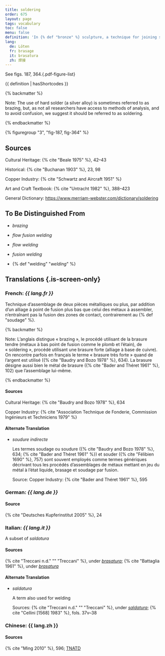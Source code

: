```yaml
---
title: soldering
order: 675
layout: page
tags: vocabulary
toc: false
menu: false
definition: 'In {% def "bronze" %} sculpture, a technique for joining separately {% def "cast (v.)" "cast" %} parts, {% def "inlays" %}, {% def "overlays" %}, or repairs, or for filling {% def "casting defects" %}, by adding a metal with a lower melting temperature than that of the primary {% def "cast (n.)" "cast" %}. For the purpose of visual identification on sculpture, white metal can be considered solder (alloys of silver, tin, lead, etc.), whereas {% def "brazing" %} is yellow (copper alloys). Two types of solder include soft solder (low-melting-temperature alloys such as a combination of lead, tin, and/or bismuth) and hard solder (higher-melting-temperature silver alloys).'
lang:
  de: Löten
  fr: brasage
  it: brasatura
  zh: 焊接
---
```


See figs. 187, 364.{.pdf-figure-list}

{{ definition | hasShortcodes }}

{% backmatter %}

Note: The use of hard solder (a silver alloy) is sometimes referred to as brazing, but, as not all researchers have access to methods of analysis, and to avoid confusion, we suggest it should be referred to as soldering.

{% endbackmatter %}

{% figuregroup "3", "fig-187, fig-364" %}

## Sources

Cultural Heritage: {% cite "Beale 1975" %}, 42–43

Historical: {% cite "Buchanan 1903" %}, 23, 98

Copper Industry: {% cite "Schwartz and Aircraft 1951" %}

Art and Craft Textbook: {% cite "Untracht 1982" %}, 388–423

General Dictionary: <https://www.merriam-webster.com/dictionary/soldering>

## To Be Distinguished From

- *brazing*

- *flow fusion welding*

- *flow welding*

- *fusion welding*

- {% def "welding" "*welding*" %}

## Translations {.is-screen-only}

<div class="accordion">

### **French**: *{{ lang.fr }}*

Technique d’assemblage de deux pièces métalliques ou plus, par addition d’un alliage à point de fusion plus bas que celui des métaux à assembler, n’entraînant pas la fusion des zones de contact, contrairement au {% def "soudage" %}.

{% backmatter %}

Note: L’anglais distingue « brazing », le procédé utilisant de la brasure tendre (métaux à bas point de fusion comme le plomb et l’étain), de « soldering », procédé utilisant une brasure forte (alliage à base de cuivre). On rencontre parfois en français le terme « brasure très forte » quand de l’argent est utilisé ({% cite "Baudry and Bozo 1978" %}, 634). La brasure désigne aussi bien le métal de brasure ({% cite "Bader and Théret 1961" %}, 102) que l’assemblage lui-même.

{% endbackmatter %}

#### Sources

Cultural Heritage: {% cite "Baudry and Bozo 1978" %}, 634

Copper Industry: {% cite "Association Technique de Fonderie, Commission Ingénieurs et Techniciens 1979" %}

#### Alternate Translation

- *soudure indirecte*

    Les termes soudage ou soudure ({% cite "Baudry and Bozo 1978" %}, 634; {% cite "Bader and Théret 1961" %}) et souder ({% cite "Félibien 1690" %}, 757) sont souvent employés comme termes génériques décrivant tous les procédés d’assemblages de métaux mettant en jeu du métal à l’état liquide, brasage et soudage par fusion.

    Source: Copper Industry: {% cite "Bader and Théret 1961" %}, 595

### **German**: *{{ lang.de }}*

#### Source

{% cite "Deutsches Kupferinstitut 2005" %}, 24

### **Italian**: *{{ lang.it }}*

A subset of *saldatura*

#### Sources

{% cite "Treccani n.d." "" "Treccani" %}, under [*brasatura*](https://www.treccani.it/vocabolario/ricerca/brasatura/); {% cite "Battaglia 1961" %}, under [*brasatura*](http://www.gdli.it/pdf_viewer/Scripts/pdf.js/web/viewer.asp?file=/PDF/GDLI02/GDLI_02_ocr_364.pdf&parola=brasatura)

#### Alternate Translation

- *saldatura*

    A term also used for welding

    Sources: {% cite "Treccani n.d." "" "Treccani" %}, under [*saldatura*](https://www.treccani.it/enciclopedia/saldatura/); {% cite "Cellini [1568] 1983" %}, fols. 37v–38

### **Chinese**: <span lang="zh">{{ lang.zh }}</span>

#### Sources

{% cite "Ming 2010" %}, 596; [TNATD](https://terms.naer.edu.tw/detail/993229/?index=4)

</div>
